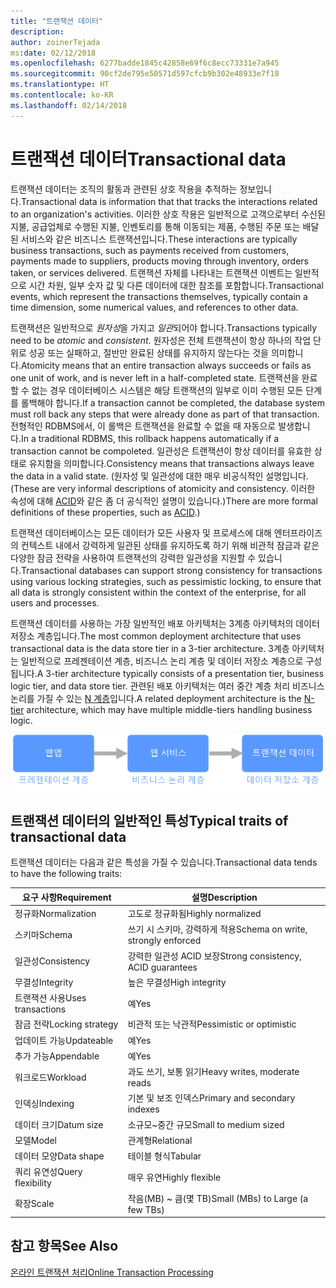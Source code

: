 ```yaml
---
title: "트랜잭션 데이터"
description: 
author: zoinerTejada
ms:date: 02/12/2018
ms.openlocfilehash: 6277badde1845c42858e69f6c8ecc73331e7a945
ms.sourcegitcommit: 90cf2de795e50571d597cfcb9b302e48933e7f18
ms.translationtype: HT
ms.contentlocale: ko-KR
ms.lasthandoff: 02/14/2018
---
```

# <a name="transactional-data"></a><span data-ttu-id="cb4a5-102">트랜잭션 데이터</span><span class="sxs-lookup"><span data-stu-id="cb4a5-102">Transactional data</span></span>

<span data-ttu-id="cb4a5-103">트랜잭션 데이터는 조직의 활동과 관련된 상호 작용을 추적하는 정보입니다.</span><span class="sxs-lookup"><span data-stu-id="cb4a5-103">Transactional data is information that that tracks the interactions related to an organization's activities.</span></span> <span data-ttu-id="cb4a5-104">이러한 상호 작용은 일반적으로 고객으로부터 수신된 지불, 공급업체로 수행된 지불, 인벤토리를 통해 이동되는 제품, 수행된 주문 또는 배달된 서비스와 같은 비즈니스 트랜잭션입니다.</span><span class="sxs-lookup"><span data-stu-id="cb4a5-104">These interactions are typically business transactions, such as payments received from customers, payments made to suppliers, products moving through inventory, orders taken, or services delivered.</span></span> <span data-ttu-id="cb4a5-105">트랜잭션 자체를 나타내는 트랜잭션 이벤트는 일반적으로 시간 차원, 일부 숫자 값 및 다른 데이터에 대한 참조를 포함합니다.</span><span class="sxs-lookup"><span data-stu-id="cb4a5-105">Transactional events, which represent the transactions themselves, typically contain a time dimension, some numerical values, and references to other data.</span></span> 

<span data-ttu-id="cb4a5-106">트랜잭션은 일반적으로 *원자성*을 가지고 *일관*되어야 합니다.</span><span class="sxs-lookup"><span data-stu-id="cb4a5-106">Transactions typically need to be *atomic* and *consistent*.</span></span> <span data-ttu-id="cb4a5-107">원자성은 전체 트랜잭션이 항상 하나의 작업 단위로 성공 또는 실패하고, 절반만 완료된 상태를 유지하지 않는다는 것을 의미합니다.</span><span class="sxs-lookup"><span data-stu-id="cb4a5-107">Atomicity means that an entire transaction always succeeds or fails as one unit of work, and is never left in a half-completed state.</span></span> <span data-ttu-id="cb4a5-108">트랜잭션을 완료할 수 없는 경우 데이터베이스 시스템은 해당 트랜잭션의 일부로 이미 수행된 모든 단계를 롤백해야 합니다.</span><span class="sxs-lookup"><span data-stu-id="cb4a5-108">If a transaction cannot be completed, the database system must roll back any steps that were already done as part of that transaction.</span></span> <span data-ttu-id="cb4a5-109">전형적인 RDBMS에서, 이 롤백은 트랜잭션을 완료할 수 없을 때 자동으로 발생합니다.</span><span class="sxs-lookup"><span data-stu-id="cb4a5-109">In a traditional RDBMS, this rollback happens automatically if a transaction cannot be compoleted.</span></span> <span data-ttu-id="cb4a5-110">일관성은 트랜잭션이 항상 데이터를 유효한 상태로 유지함을 의미합니다.</span><span class="sxs-lookup"><span data-stu-id="cb4a5-110">Consistency means that transactions always leave the data in a valid state.</span></span> <span data-ttu-id="cb4a5-111">(원자성 및 일관성에 대한 매우 비공식적인 설명입니다.</span><span class="sxs-lookup"><span data-stu-id="cb4a5-111">(These are very informal descriptions of atomicity and consistency.</span></span> <span data-ttu-id="cb4a5-112">이러한 속성에 대해 [ACID](https://en.wikipedia.org/wiki/ACID)와 같은 좀 더 공식적인 설명이 있습니다.)</span><span class="sxs-lookup"><span data-stu-id="cb4a5-112">There are more formal definitions of these properties, such as [ACID](https://en.wikipedia.org/wiki/ACID).)</span></span>

<span data-ttu-id="cb4a5-113">트랜잭션 데이터베이스는 모든 데이터가 모든 사용자 및 프로세스에 대해 엔터프라이즈의 컨텍스트 내에서 강력하게 일관된 상태를 유지하도록 하기 위해 비관적 잠금과 같은 다양한 잠금 전략을 사용하여 트랜잭선의 강력한 일관성을 지원할 수 있습니다.</span><span class="sxs-lookup"><span data-stu-id="cb4a5-113">Transactional databases can support strong consistency for transactions using various locking strategies, such as pessimistic locking, to ensure that all data is strongly consistent within the context of the enterprise, for all users and processes.</span></span> 

<span data-ttu-id="cb4a5-114">트랜잭션 데이터를 사용하는 가장 일반적인 배포 아키텍처는 3계층 아키텍처의 데이터 저장소 계층입니다.</span><span class="sxs-lookup"><span data-stu-id="cb4a5-114">The most common deployment architecture that uses transactional data is the data store tier in a 3-tier architecture.</span></span> <span data-ttu-id="cb4a5-115">3계층 아키텍처는 일반적으로 프레젠테이션 계층, 비즈니스 논리 계층 및 데이터 저장소 계층으로 구성됩니다.</span><span class="sxs-lookup"><span data-stu-id="cb4a5-115">A 3-tier architecture typically consists of a presentation tier, business logic tier, and data store tier.</span></span> <span data-ttu-id="cb4a5-116">관련된 배포 아키텍처는 여러 중간 계층 처리 비즈니스 논리를 가질 수 있는 [N 계층](/azure/architecture/guide/architecture-styles/n-tier)입니다.</span><span class="sxs-lookup"><span data-stu-id="cb4a5-116">A related deployment architecture is the [N-tier](/azure/architecture/guide/architecture-styles/n-tier) architecture, which may have multiple middle-tiers handling business logic.</span></span>

![3계층 응용 프로그램 예](./images/three-tier-application.png)

## <a name="typical-traits-of-transactional-data"></a><span data-ttu-id="cb4a5-118">트랜잭션 데이터의 일반적인 특성</span><span class="sxs-lookup"><span data-stu-id="cb4a5-118">Typical traits of transactional data</span></span>

<span data-ttu-id="cb4a5-119">트랜잭션 데이터는 다음과 같은 특성을 가질 수 있습니다.</span><span class="sxs-lookup"><span data-stu-id="cb4a5-119">Transactional data tends to have the following traits:</span></span>

| <span data-ttu-id="cb4a5-120">요구 사항</span><span class="sxs-lookup"><span data-stu-id="cb4a5-120">Requirement</span></span> | <span data-ttu-id="cb4a5-121">설명</span><span class="sxs-lookup"><span data-stu-id="cb4a5-121">Description</span></span> |
| --- | --- |
| <span data-ttu-id="cb4a5-122">정규화</span><span class="sxs-lookup"><span data-stu-id="cb4a5-122">Normalization</span></span> | <span data-ttu-id="cb4a5-123">고도로 정규화됨</span><span class="sxs-lookup"><span data-stu-id="cb4a5-123">Highly normalized</span></span> |
| <span data-ttu-id="cb4a5-124">스키마</span><span class="sxs-lookup"><span data-stu-id="cb4a5-124">Schema</span></span> | <span data-ttu-id="cb4a5-125">쓰기 시 스키마, 강력하게 적용</span><span class="sxs-lookup"><span data-stu-id="cb4a5-125">Schema on write, strongly enforced</span></span>|
| <span data-ttu-id="cb4a5-126">일관성</span><span class="sxs-lookup"><span data-stu-id="cb4a5-126">Consistency</span></span> | <span data-ttu-id="cb4a5-127">강력한 일관성 ACID 보장</span><span class="sxs-lookup"><span data-stu-id="cb4a5-127">Strong consistency, ACID guarantees</span></span> |
| <span data-ttu-id="cb4a5-128">무결성</span><span class="sxs-lookup"><span data-stu-id="cb4a5-128">Integrity</span></span> | <span data-ttu-id="cb4a5-129">높은 무결성</span><span class="sxs-lookup"><span data-stu-id="cb4a5-129">High integrity</span></span> |
| <span data-ttu-id="cb4a5-130">트랜잭션 사용</span><span class="sxs-lookup"><span data-stu-id="cb4a5-130">Uses transactions</span></span> | <span data-ttu-id="cb4a5-131">예</span><span class="sxs-lookup"><span data-stu-id="cb4a5-131">Yes</span></span> |
| <span data-ttu-id="cb4a5-132">잠금 전략</span><span class="sxs-lookup"><span data-stu-id="cb4a5-132">Locking strategy</span></span> | <span data-ttu-id="cb4a5-133">비관적 또는 낙관적</span><span class="sxs-lookup"><span data-stu-id="cb4a5-133">Pessimistic or optimistic</span></span>|
| <span data-ttu-id="cb4a5-134">업데이트 가능</span><span class="sxs-lookup"><span data-stu-id="cb4a5-134">Updateable</span></span> | <span data-ttu-id="cb4a5-135">예</span><span class="sxs-lookup"><span data-stu-id="cb4a5-135">Yes</span></span> |
| <span data-ttu-id="cb4a5-136">추가 가능</span><span class="sxs-lookup"><span data-stu-id="cb4a5-136">Appendable</span></span> | <span data-ttu-id="cb4a5-137">예</span><span class="sxs-lookup"><span data-stu-id="cb4a5-137">Yes</span></span> |
| <span data-ttu-id="cb4a5-138">워크로드</span><span class="sxs-lookup"><span data-stu-id="cb4a5-138">Workload</span></span> | <span data-ttu-id="cb4a5-139">과도 쓰기, 보통 읽기</span><span class="sxs-lookup"><span data-stu-id="cb4a5-139">Heavy writes, moderate reads</span></span> |
| <span data-ttu-id="cb4a5-140">인덱싱</span><span class="sxs-lookup"><span data-stu-id="cb4a5-140">Indexing</span></span> | <span data-ttu-id="cb4a5-141">기본 및 보조 인덱스</span><span class="sxs-lookup"><span data-stu-id="cb4a5-141">Primary and secondary indexes</span></span> |
| <span data-ttu-id="cb4a5-142">데이터 크기</span><span class="sxs-lookup"><span data-stu-id="cb4a5-142">Datum size</span></span> | <span data-ttu-id="cb4a5-143">소규모~중간 규모</span><span class="sxs-lookup"><span data-stu-id="cb4a5-143">Small to medium sized</span></span> |
| <span data-ttu-id="cb4a5-144">모델</span><span class="sxs-lookup"><span data-stu-id="cb4a5-144">Model</span></span> | <span data-ttu-id="cb4a5-145">관계형</span><span class="sxs-lookup"><span data-stu-id="cb4a5-145">Relational</span></span> |
| <span data-ttu-id="cb4a5-146">데이터 모양</span><span class="sxs-lookup"><span data-stu-id="cb4a5-146">Data shape</span></span> | <span data-ttu-id="cb4a5-147">테이블 형식</span><span class="sxs-lookup"><span data-stu-id="cb4a5-147">Tabular</span></span> |
| <span data-ttu-id="cb4a5-148">쿼리 유연성</span><span class="sxs-lookup"><span data-stu-id="cb4a5-148">Query flexibility</span></span> | <span data-ttu-id="cb4a5-149">매우 유연</span><span class="sxs-lookup"><span data-stu-id="cb4a5-149">Highly flexible</span></span> |
| <span data-ttu-id="cb4a5-150">확장</span><span class="sxs-lookup"><span data-stu-id="cb4a5-150">Scale</span></span> | <span data-ttu-id="cb4a5-151">작음(MB) ~ 큼(몇 TB)</span><span class="sxs-lookup"><span data-stu-id="cb4a5-151">Small (MBs) to Large (a few TBs)</span></span> | 

## <a name="see-also"></a><span data-ttu-id="cb4a5-152">참고 항목</span><span class="sxs-lookup"><span data-stu-id="cb4a5-152">See Also</span></span>

[<span data-ttu-id="cb4a5-153">온라인 트랜잭션 처리</span><span class="sxs-lookup"><span data-stu-id="cb4a5-153">Online Transaction Processing</span></span>](../scenarios/online-transaction-processing.md)